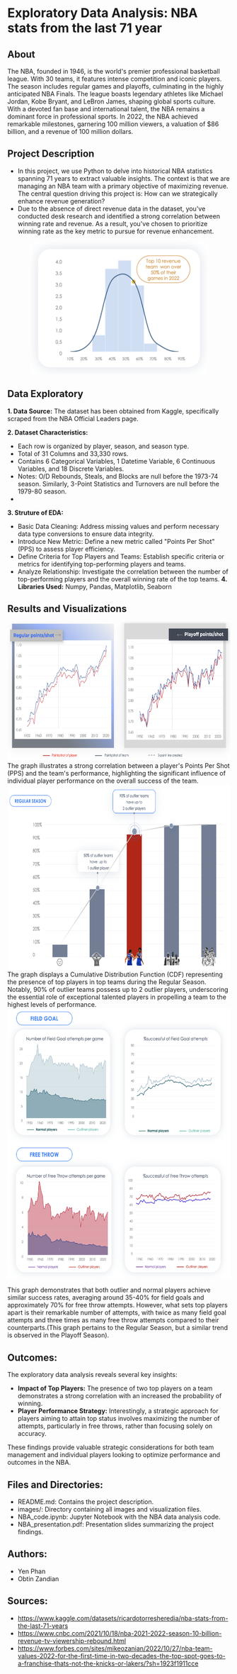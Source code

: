 # Exploratory Data Analysis: NBA stats from the last 71 year
## About
The NBA, founded in 1946, is the world's premier professional basketball league. With 30 teams, it features intense competition and iconic players. The season includes regular games and playoffs, culminating in the highly anticipated NBA Finals. The league boasts legendary athletes like Michael Jordan, Kobe Bryant, and LeBron James, shaping global sports culture. With a devoted fan base and international talent, the NBA remains a dominant force in professional sports. In 2022, the NBA achieved remarkable milestones, garnering 100 million viewers, a valuation of $86 billion, and a revenue of 100 million dollars.

## Project Description
- In this project, we use Python to delve into historical NBA statistics spanning 71 years to extract valuable insights. The context is that we are managing an NBA team with a primary objective of maximizing revenue. The central question driving this project is: How can we strategically enhance revenue generation? 
- Due to the absence of direct revenue data in the dataset, you've conducted desk research and identified a strong correlation between winning rate and revenue. As a result, you've chosen to prioritize winning rate as the key metric to pursue for revenue enhancement.
<div align="center">
  <img src="Images/image_1.png" width="400" height="300" alt="Image 1">
</div>


## Data Exploratory

**1. Data Source:** The dataset has been obtained from Kaggle, specifically scraped from the NBA Official Leaders page.

**2. Dataset Characteristics:**

- Each row is organized by player, season, and season type.
- Total of 31 Columns and 33,330 rows.
- Contains 6 Categorical Variables, 1 Datetime Variable, 6 Continuous Variables, and 18 Discrete Variables.
- Notes: O/D Rebounds, Steals, and Blocks are null before the 1973-74 season. Similarly, 3-Point Statistics and Turnovers are null before the 1979-80 season.
- 
**3. Struture of EDA:**
  - Basic Data Cleaning: Address missing values and perform necessary data type conversions to ensure data integrity.
  - Introduce New Metric: Define a new metric called "Points Per Shot" (PPS) to assess player efficiency.
  - Define Criteria for Top Players and Teams: Establish specific criteria or metrics for identifying top-performing players and teams.
  - Analyze Relationship: Investigate the correlation between the number of top-performing players and the overall winning rate of the top teams.
**4. Libraries Used:** Numpy, Pandas, Matplotlib, Seaborn

## Results and Visualizations
<div align="center">
  <img src="Images/image_2.png" width="667" height="313" alt="Image 1">
</div>
The graph illustrates a strong correlation between a player's Points Per Shot (PPS) and the team's performance, highlighting the significant influence of individual player performance on the overall success of the team.

<div align="center">
  <img src="Images/image_3.png" width="667" height="417" alt="Image 1">
  
</div>The graph displays a Cumulative Distribution Function (CDF) representing the presence of top players in top teams during the Regular Season. Notably, 90% of outlier teams possess up to 2 outlier players, underscoring the essential role of exceptional talented players in propelling a team to the highest levels of performance.


<div align="center">
  <img src="Images/image_4.png" width="600" height="610" alt="Image 1">
</div>

This graph demonstrates that both outlier and normal players achieve similar success rates, averaging around 35-40% for field goals and approximately 70% for free throw attempts. However,  what sets top players apart is their remarkable number of attempts, with twice as many field goal attempts and three times as many free throw attempts compared to their counterparts.(This graph pertains to the Regular Season, but a similar trend is observed in the Playoff Season).

## Outcomes:

The exploratory data analysis reveals several key insights:
- **Impact of Top Players:**
  The presence of two top players on a team demonstrates a strong correlation with an increased the probability of winning.
- **Player Performance Strategy:** Interestingly, a strategic approach for players aiming to attain top status involves maximizing the number of attempts, particularly in free throws, rather than focusing solely on accuracy.
  
These findings provide valuable strategic considerations for both team management and individual players looking to optimize performance and outcomes in the NBA.

## Files and Directories:
- README.md: Contains the project description.
- images/: Directory containing all images and visualization files.
- NBA_code.ipynb: Jupyter Notebook with the NBA data analysis code.
- NBA_presentation.pdf: Presentation slides summarizing the project findings.


## Authors:
- Yen Phan
- Obtin Zandian

## Sources:
- https://www.kaggle.com/datasets/ricardotorresheredia/nba-stats-from-the-last-71-years
- https://www.cnbc.com/2021/10/18/nba-2021-2022-season-10-billion-revenue-tv-viewership-rebound.html
- https://www.forbes.com/sites/mikeozanian/2022/10/27/nba-team-values-2022-for-the-first-time-in-two-decades-the-top-spot-goes-to-a-franchise-thats-not-the-knicks-or-lakers/?sh=1923f1911cce

 

